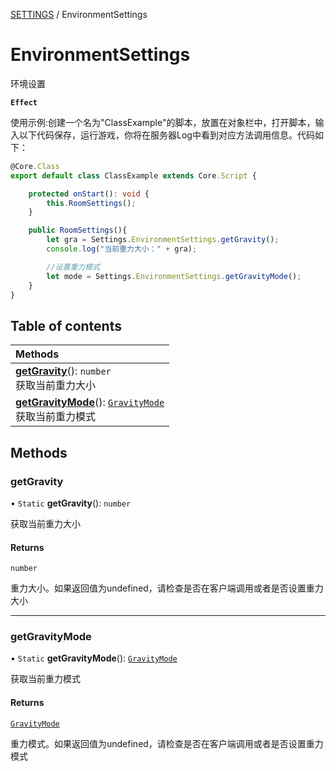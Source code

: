 [SETTINGS](../groups/SETTINGS.SETTINGS.md) / EnvironmentSettings

# EnvironmentSettings <Badge type="tip" text="Class" /> <Score text="EnvironmentSettings" />

环境设置

**`Effect`**


使用示例:创建一个名为"ClassExample"的脚本，放置在对象栏中，打开脚本，输入以下代码保存，运行游戏，你将在服务器Log中看到对应方法调用信息。代码如下：
```ts
@Core.Class
export default class ClassExample extends Core.Script {

    protected onStart(): void {
        this.RoomSettings();
    }

    public RoomSettings(){
        let gra = Settings.EnvironmentSettings.getGravity();
        console.log("当前重力大小：" + gra);

        //设置重力模式
        let mode = Settings.EnvironmentSettings.getGravityMode();
    }
}
```

## Table of contents

| Methods |
| :-----|
| **[getGravity](Settings.EnvironmentSettings.md#getgravity)**(): `number` <br> 获取当前重力大小|
| **[getGravityMode](Settings.EnvironmentSettings.md#getgravitymode)**(): [`GravityMode`](../enums/Settings.GravityMode.md) <br> 获取当前重力模式|

## Methods

### getGravity <Score text="getGravity" /> 

• `Static` **getGravity**(): `number` <Badge type="tip" text="client" />

获取当前重力大小


#### Returns

`number`

重力大小。如果返回值为undefined，请检查是否在客户端调用或者是否设置重力大小

___

### getGravityMode <Score text="getGravityMode" /> 

• `Static` **getGravityMode**(): [`GravityMode`](../enums/Settings.GravityMode.md) <Badge type="tip" text="client" />

获取当前重力模式


#### Returns

[`GravityMode`](../enums/Settings.GravityMode.md)

重力模式。如果返回值为undefined，请检查是否在客户端调用或者是否设置重力模式
